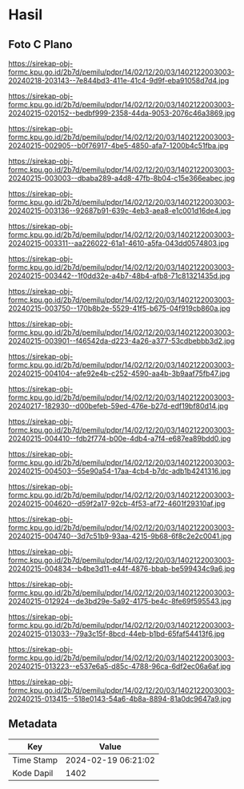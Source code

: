 # Hasil

## Foto C Plano

https://sirekap-obj-formc.kpu.go.id/2b7d/pemilu/pdpr/14/02/12/20/03/1402122003003-20240218-203143--7e844bd3-411e-41c4-9d9f-eba91058d7d4.jpg

https://sirekap-obj-formc.kpu.go.id/2b7d/pemilu/pdpr/14/02/12/20/03/1402122003003-20240215-020152--bedbf999-2358-44da-9053-2076c46a3869.jpg

https://sirekap-obj-formc.kpu.go.id/2b7d/pemilu/pdpr/14/02/12/20/03/1402122003003-20240215-002905--b0f76917-4be5-4850-afa7-1200b4c51fba.jpg

https://sirekap-obj-formc.kpu.go.id/2b7d/pemilu/pdpr/14/02/12/20/03/1402122003003-20240215-003003--dbaba289-a4d8-47fb-8b04-c15e366eabec.jpg

https://sirekap-obj-formc.kpu.go.id/2b7d/pemilu/pdpr/14/02/12/20/03/1402122003003-20240215-003136--92687b91-639c-4eb3-aea8-e1c001d16de4.jpg

https://sirekap-obj-formc.kpu.go.id/2b7d/pemilu/pdpr/14/02/12/20/03/1402122003003-20240215-003311--aa226022-61a1-4610-a5fa-043dd0574803.jpg

https://sirekap-obj-formc.kpu.go.id/2b7d/pemilu/pdpr/14/02/12/20/03/1402122003003-20240215-003442--1f0dd32e-a4b7-48b4-afb8-71c81321435d.jpg

https://sirekap-obj-formc.kpu.go.id/2b7d/pemilu/pdpr/14/02/12/20/03/1402122003003-20240215-003750--170b8b2e-5529-41f5-b675-04f919cb860a.jpg

https://sirekap-obj-formc.kpu.go.id/2b7d/pemilu/pdpr/14/02/12/20/03/1402122003003-20240215-003901--f46542da-d223-4a26-a377-53cdbebbb3d2.jpg

https://sirekap-obj-formc.kpu.go.id/2b7d/pemilu/pdpr/14/02/12/20/03/1402122003003-20240215-004104--afe92e4b-c252-4590-aa4b-3b9aaf75fb47.jpg

https://sirekap-obj-formc.kpu.go.id/2b7d/pemilu/pdpr/14/02/12/20/03/1402122003003-20240217-182930--d00befeb-59ed-476e-b27d-edf19bf80d14.jpg

https://sirekap-obj-formc.kpu.go.id/2b7d/pemilu/pdpr/14/02/12/20/03/1402122003003-20240215-004410--fdb2f774-b00e-4db4-a7f4-e687ea89bdd0.jpg

https://sirekap-obj-formc.kpu.go.id/2b7d/pemilu/pdpr/14/02/12/20/03/1402122003003-20240215-004503--55e90a54-17aa-4cb4-b7dc-adb1b4241316.jpg

https://sirekap-obj-formc.kpu.go.id/2b7d/pemilu/pdpr/14/02/12/20/03/1402122003003-20240215-004620--d59f2a17-92cb-4f53-af72-4601f29310af.jpg

https://sirekap-obj-formc.kpu.go.id/2b7d/pemilu/pdpr/14/02/12/20/03/1402122003003-20240215-004740--3d7c51b9-93aa-4215-9b68-6f8c2e2c0041.jpg

https://sirekap-obj-formc.kpu.go.id/2b7d/pemilu/pdpr/14/02/12/20/03/1402122003003-20240215-004834--b4be3d11-e44f-4876-bbab-be599434c9a6.jpg

https://sirekap-obj-formc.kpu.go.id/2b7d/pemilu/pdpr/14/02/12/20/03/1402122003003-20240215-012924--de3bd29e-5a92-4175-be4c-8fe69f595543.jpg

https://sirekap-obj-formc.kpu.go.id/2b7d/pemilu/pdpr/14/02/12/20/03/1402122003003-20240215-013033--79a3c15f-8bcd-44eb-b1bd-65faf54413f6.jpg

https://sirekap-obj-formc.kpu.go.id/2b7d/pemilu/pdpr/14/02/12/20/03/1402122003003-20240215-013223--e537e6a5-d85c-4788-96ca-6df2ec06a6af.jpg

https://sirekap-obj-formc.kpu.go.id/2b7d/pemilu/pdpr/14/02/12/20/03/1402122003003-20240215-013415--518e0143-54a6-4b8a-8894-81a0dc9647a9.jpg


## Metadata

| Key        | Value               |
| ---------- | ------------------- |
| Time Stamp | 2024-02-19 06:21:02 |
| Kode Dapil | 1402                |



